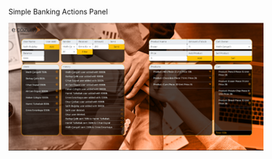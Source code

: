 Simple Banking Actions Panel


![MELIHCENGELLI](https://raw.githubusercontent.com/melihcengelli/Simple-Banking-Actions-Panel/main/melihcengelli.png?token=GHSAT0AAAAAABRIHPXMVQN5ISISALCJK6JGYQQIEXQ)
